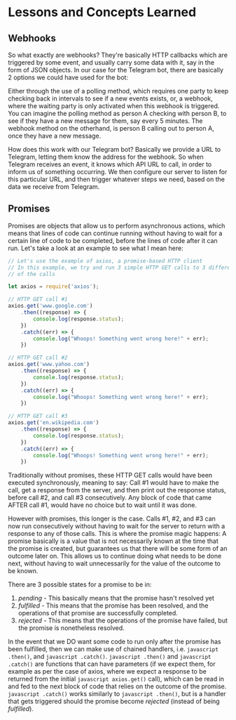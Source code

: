 # Lessons and Concepts Learned

## Webhooks
So what exactly are webhooks? They're basically HTTP callbacks which are triggered by some event, and usually carry some data with it, say in the form of JSON objects. In our case for the Telegram bot, there are basically 2 options we could have used for the bot: 

Either through the use of a polling method, which requires one party to keep checking back in intervals to see if a new events exists, or, a webhook, where the waiting party is only activated when this webhook is triggered. You can imagine the polling method as person A checking with person B, to see if they have a new message for them, say every 5 minutes. The webhook method on the otherhand, is person B calling out to person A, once they have a new message.

How does this work with our Telegram bot? Basically we provide a URL to Telegram, letting them know the address for the webhook. So when Telegram receives an event, it knows which API URL to call, in order to inform us of something occurring. We then configure our server to listen for this particular URL, and then trigger whatever steps we need, based on the data we receive from Telegram.

## Promises
Promises are objects that allow us to perform asynchronous actions, which means that lines of code can continue running without having to wait for a certain line of code to be completed, before the lines of code after it can run. Let's take a look at an example to see what I mean here:

```javascript
// Let's use the example of axios, a promise-based HTTP client
// In this example, we try and run 3 simple HTTP GET calls to 3 different websites, and print out the HTTP status
// of the calls

let axios = require('axios');

// HTTP GET call #1
axios.get('www.google.com')
    .then((response) => {
        console.log(response.status);
    })
    .catch((err) => {
        console.log("Whoops! Something went wrong here!" + err);
    })

// HTTP GET call #2
axios.get('www.yahoo.com')
    .then((response) => {
        console.log(response.status);
    })
    .catch((err) => {
        console.log("Whoops! Something went wrong here!" + err);
    })

// HTTP GET call #3
axios.get('en.wikipedia.com')
    .then((response) => {
        console.log(response.status);
    })
    .catch((err) => {
        console.log("Whoops! Something went wrong here!" + err);
    })
```

Traditionally without promises, these HTTP GET calls would have been executed synchronously, meaning to say: Call #1 would have to make the call, get a response from the server, and then print out the response status, before call #2, and call #3 consecutively. Any block of code that came AFTER call #1, would have no choice but to wait until it was done.

However with promises, this longer is the case. Calls #1, #2, and #3 can now run consecutively without having to wait for the server to return with a response to any of those calls. This is where the promise magic happens: A promise basically is a value that is not necessarily known at the time that the promise is created, but guarantees us that there will be some form of an outcome later on. This allows us to continue doing what needs to be done next, without having to wait unnecessarily for the value of the outcome to be known.

There are 3 possible states for a promise to be in:
1. *pending* - This basically means that the promise hasn't resolved yet
2. *fulfilled* - This means that the promise has been resolved, and the operations of that promise are successfully completed.
3. *rejected* - This means that the operations of the promise have failed, but the promise is nonetheless resolved.

In the event that we DO want some code to run only after the promise has been fulfilled, then we can make use of chained handlers, i.e. ```javascript .then()```, and ```javascript .catch()```. ```javascript .then()``` and ```javascript .catch()``` are functions that can have parameters (if we expect them, for example as per the case of axios, where we expect a response to be returned from the initial ```javascript axios.get()``` call), which can be read in and fed to the next block of code that relies on the outcome of the promise. ```javascript .catch()``` works similarly to ```javascript .then()```, but is a handler that gets triggered should the promise become *rejected* (instead of being *fulfilled*). 
